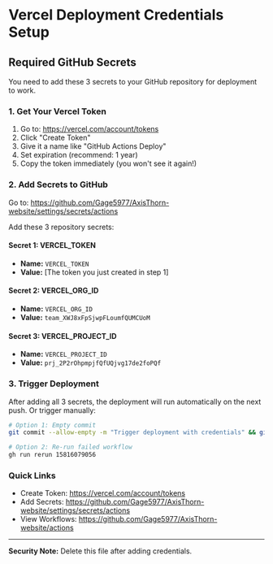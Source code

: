 # Vercel Deployment Credentials Setup

## Required GitHub Secrets

You need to add these 3 secrets to your GitHub repository for deployment to work.

### 1. Get Your Vercel Token

1. Go to: https://vercel.com/account/tokens
2. Click "Create Token"
3. Give it a name like "GitHub Actions Deploy"
4. Set expiration (recommend: 1 year)
5. Copy the token immediately (you won't see it again!)

### 2. Add Secrets to GitHub

Go to: https://github.com/Gage5977/AxisThorn-website/settings/secrets/actions

Add these 3 repository secrets:

#### Secret 1: VERCEL_TOKEN
- **Name:** `VERCEL_TOKEN`
- **Value:** [The token you just created in step 1]

#### Secret 2: VERCEL_ORG_ID
- **Name:** `VERCEL_ORG_ID`
- **Value:** `team_XWJ8xFpSjwpFLoumfQUMCUoM`

#### Secret 3: VERCEL_PROJECT_ID
- **Name:** `VERCEL_PROJECT_ID`
- **Value:** `prj_2P2rOhpmpjfQfUQjvg17de2foPQf`

### 3. Trigger Deployment

After adding all 3 secrets, the deployment will run automatically on the next push.
Or trigger manually:

```bash
# Option 1: Empty commit
git commit --allow-empty -m "Trigger deployment with credentials" && git push

# Option 2: Re-run failed workflow
gh run rerun 15816079056
```

### Quick Links

- Create Token: https://vercel.com/account/tokens
- Add Secrets: https://github.com/Gage5977/AxisThorn-website/settings/secrets/actions
- View Workflows: https://github.com/Gage5977/AxisThorn-website/actions

---
**Security Note:** Delete this file after adding credentials.
